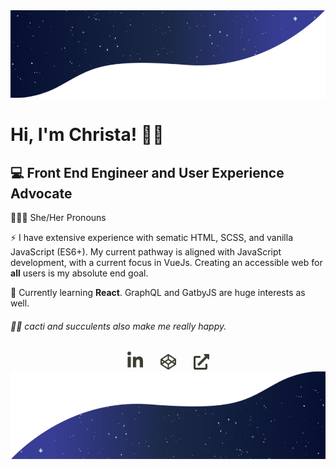 <img src="https://github.com/cweave/cweave/blob/master/galaxy-top.png" alt="wavy background with galaxy inside">

# Hi, I'm Christa! 👋🏻

## 💻 Front End Engineer and User Experience Advocate

👩🏻‍💻 She/Her Pronouns

⚡ I have extensive experience with sematic HTML, SCSS, and vanilla JavaScript (ES6+). My current pathway is aligned with JavaScript development, with a current focus in VueJs. Creating an accessible web for **all** users is my absolute end goal.

🌱 Currently learning <strong>React</strong>. GraphQL and GatbyJS are huge interests as well.

###### 🌵🎍 cacti and succulents also make me really happy.

<div align="center">
	<a href="https://www.linkedin.com/in/weaverchrista/" target="_blank" title="Christa on LinkedIn"><img src="https://github.com/cweave/cweave/blob/master/linkedin.svg" alt='linkedin' role='image' width="25" /></a>&emsp;&emsp;<a href="https://codepen.io/cweave" target="_blank" title="Christa on CodePen"><img src="https://github.com/cweave/cweave/blob/master/codepen.svg" alt='linkedin' role='image' width="25" /></a>&emsp;&emsp;<a href="https://www.christaweaver.com" target="_blank" title="Christa's portfolio website"><img src="https://github.com/cweave/cweave/blob/master/website.svg" alt='external website' role='image' width="25" />
</div>

<img src="https://github.com/cweave/cweave/blob/master/galaxy-bottom.png" alt="wavy background with galaxy inside">
